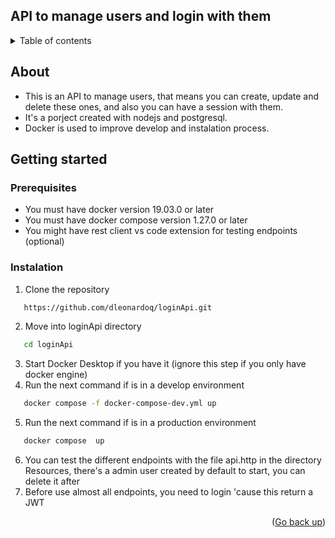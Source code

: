 <a name="readme-top"></a>

## API to manage users and login with them

<details>
<summary>Table of contents</summary>

- [About](#about)
- [Getting started](#getting-started)
	- [Prerequisites](#prerequisites)
	- [Instalation](#instalation)


</details>

## About

- This is an API to manage users, that means you can create, update and delete these ones, and also you can have a session with them.
- It's a porject created with nodejs and postgresql.
- Docker is used to improve develop and instalation process.
</p>

## Getting started

### Prerequisites
- You must have docker version 19.03.0 or later
- You must have docker compose version 1.27.0 or later
- You might have rest client vs code extension for testing endpoints (optional)

### Instalation
1. Clone the repository
```sh
   https://github.com/dleonardoq/loginApi.git
```
2. Move into loginApi directory
```sh
   cd loginApi
```
3. Start Docker Desktop if you have it (ignore this step if you only have docker engine)
4. Run the next command if is in a develop environment
```sh
   docker compose -f docker-compose-dev.yml up
```
5. Run the next command if is in a production environment
```sh
   docker compose  up
```
6. You can test the different endpoints with the file api.http in the directory Resources, there's a admin user created by default to start, you can delete it after
7. Before use almost all endpoints, you need to login 'cause this return a JWT


<p align="right">(<a href="#readme-top">Go back up</a>)</p>